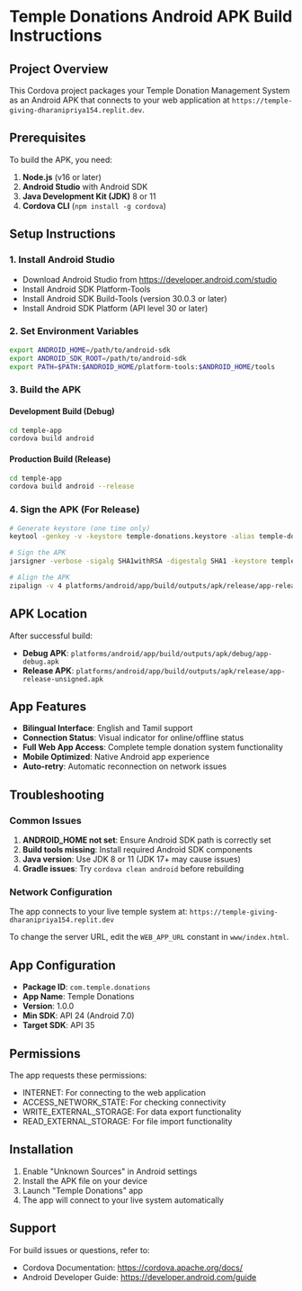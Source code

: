 # Temple Donations Android APK Build Instructions

## Project Overview
This Cordova project packages your Temple Donation Management System as an Android APK that connects to your web application at `https://temple-giving-dharanipriya154.replit.dev`.

## Prerequisites
To build the APK, you need:

1. **Node.js** (v16 or later)
2. **Android Studio** with Android SDK
3. **Java Development Kit (JDK)** 8 or 11
4. **Cordova CLI** (`npm install -g cordova`)

## Setup Instructions

### 1. Install Android Studio
- Download Android Studio from https://developer.android.com/studio
- Install Android SDK Platform-Tools
- Install Android SDK Build-Tools (version 30.0.3 or later)
- Install Android SDK Platform (API level 30 or later)

### 2. Set Environment Variables
```bash
export ANDROID_HOME=/path/to/android-sdk
export ANDROID_SDK_ROOT=/path/to/android-sdk
export PATH=$PATH:$ANDROID_HOME/platform-tools:$ANDROID_HOME/tools
```

### 3. Build the APK

#### Development Build (Debug)
```bash
cd temple-app
cordova build android
```

#### Production Build (Release)
```bash
cd temple-app
cordova build android --release
```

### 4. Sign the APK (For Release)
```bash
# Generate keystore (one time only)
keytool -genkey -v -keystore temple-donations.keystore -alias temple-donations -keyalg RSA -keysize 2048 -validity 10000

# Sign the APK
jarsigner -verbose -sigalg SHA1withRSA -digestalg SHA1 -keystore temple-donations.keystore platforms/android/app/build/outputs/apk/release/app-release-unsigned.apk temple-donations

# Align the APK
zipalign -v 4 platforms/android/app/build/outputs/apk/release/app-release-unsigned.apk temple-donations.apk
```

## APK Location
After successful build:
- **Debug APK**: `platforms/android/app/build/outputs/apk/debug/app-debug.apk`
- **Release APK**: `platforms/android/app/build/outputs/apk/release/app-release-unsigned.apk`

## App Features
- **Bilingual Interface**: English and Tamil support
- **Connection Status**: Visual indicator for online/offline status
- **Full Web App Access**: Complete temple donation system functionality
- **Mobile Optimized**: Native Android app experience
- **Auto-retry**: Automatic reconnection on network issues

## Troubleshooting

### Common Issues
1. **ANDROID_HOME not set**: Ensure Android SDK path is correctly set
2. **Build tools missing**: Install required Android SDK components
3. **Java version**: Use JDK 8 or 11 (JDK 17+ may cause issues)
4. **Gradle issues**: Try `cordova clean android` before rebuilding

### Network Configuration
The app connects to your live temple system at:
`https://temple-giving-dharanipriya154.replit.dev`

To change the server URL, edit the `WEB_APP_URL` constant in `www/index.html`.

## App Configuration
- **Package ID**: `com.temple.donations`
- **App Name**: Temple Donations
- **Version**: 1.0.0
- **Min SDK**: API 24 (Android 7.0)
- **Target SDK**: API 35

## Permissions
The app requests these permissions:
- INTERNET: For connecting to the web application
- ACCESS_NETWORK_STATE: For checking connectivity
- WRITE_EXTERNAL_STORAGE: For data export functionality
- READ_EXTERNAL_STORAGE: For file import functionality

## Installation
1. Enable "Unknown Sources" in Android settings
2. Install the APK file on your device
3. Launch "Temple Donations" app
4. The app will connect to your live system automatically

## Support
For build issues or questions, refer to:
- Cordova Documentation: https://cordova.apache.org/docs/
- Android Developer Guide: https://developer.android.com/guide